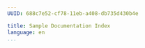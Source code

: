 ```yaml
---
UUID: 688c7e52-cf78-11eb-a408-db735d430b4e

title: Sample Documentation Index
language: en
...
```


